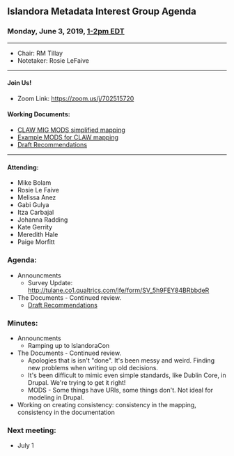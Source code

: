 ## Islandora Metadata Interest Group Agenda
### Monday, June 3, 2019, [1-2pm EDT](http://www.thetimezoneconverter.com/?t=1%20pm&tz=Toronto&)

---
* Chair: RM Tillay
* Notetaker: Rosie LeFaive

---

#### Join Us!
* Zoom Link: https://zoom.us/j/702515720

#### Working Documents:
* [CLAW MIG MODS simplified mapping](https://docs.google.com/spreadsheets/d/18u2qFJ014IIxlVpM3JXfDEFccwBZcoFsjbBGpvL0jJI/edit#gid=0)
* [Example MODS for CLAW mapping](https://docs.google.com/spreadsheets/d/1C2Xie7HUDSgRT5v4ldoJvlNdoXz2GHAPvL3PE3TOKW8/edit#gid=1829081124)
* [Draft Recommendations](https://docs.google.com/document/d/15qSO9YcALtYSqd6CUuGx0t8FwUJ5pPwVPz0PA5rU898/edit#heading=h.f9r6knw0rjvu)
---

#### Attending:
* Mike Bolam
* Rosie Le Faive
* Melissa Anez
* Gabi Gulya
* Itza Carbajal
* Johanna Radding
* Kate Gerrity
* Meredith Hale
* Paige Morfitt


### Agenda:
* Announcments
  * Survey Update: http://tulane.co1.qualtrics.com/jfe/form/SV_5h9FEY84BRbbdeR
* The Documents - Continued review.
  * [Draft Recommendations](https://docs.google.com/document/d/15qSO9YcALtYSqd6CUuGx0t8FwUJ5pPwVPz0PA5rU898/edit#heading=h.f9r6knw0rjvu)
 
### Minutes:
* Announcments
  * Ramping up to IslandoraCon
* The Documents - Continued review.
  * Apologies that is isn't "done". It's been messy and weird. Finding new problems when writing up old decisions.
  * It's been difficult to mimic even simple standards, like Dublin Core, in Drupal. We're trying to get it right!
  * MODS - Some things have URIs, some things don't. Not ideal for modeling in Drupal.
* Working on creating consistency: consistency in the mapping, consistency in the documentation
 
### Next meeting:
* July 1
